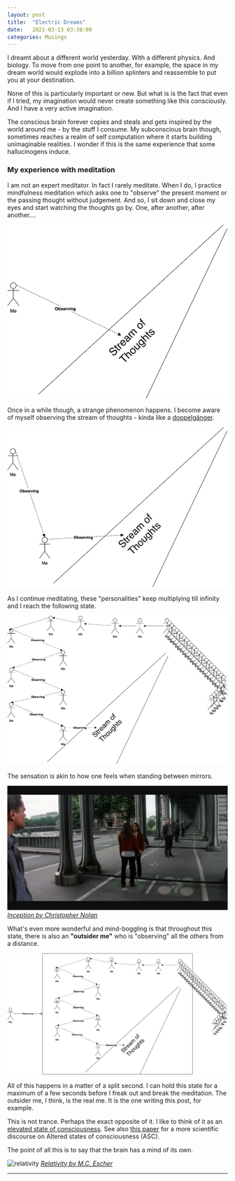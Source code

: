 ```yaml
---
layout: post
title:  "Electric Dreams"
date:   2021-03-13 03:38:00
categories: Musings
---
```


I dreamt about a different world yesterday. With a different physics. And biology. To move from one point to another, for example, the space in my dream world would explode into a billion splinters and reassemble to put you at your destination. 

None of this is particularly important or new. But what is is the fact that even if I tried, my imagination would never create something like this consciously. And I have a very active imagination. 

The conscious brain forever copies and steals and gets inspired by the world around me - by the stuff I consume. My subconscious brain though, sometimes reaches a realm of self computation where it starts building unimaginable realities. I wonder if this is the same experience that some hallucinogens induce.

### My experience with meditation

I am not an expert meditator. In fact I rarely meditate. When I do, I practice mindfulness meditation which asks one to "observe" the present moment or the passing thought without judgement. And so, I sit down and close my eyes and start watching the thoughts go by. One, after another, after another....

![/assets/electric_dreams/med-1.png](/assets/electric_dreams/med-1.png)

Once in a while though, a strange phenomenon happens. I become aware of myself observing the stream of thoughts - kinda like a [doppelgänger](https://en.wikipedia.org/wiki/Doppelg%C3%A4nger).

![/assets/electric_dreams/med-2.png](/assets/electric_dreams/med-2.png)

As I continue meditating, these "personalities" keep multiplying till infinity and I reach the following state.

![/assets/electric_dreams/med-3.png](/assets/electric_dreams/med-3.png)

The sensation is akin to how one feels when standing between mirrors.

![/assets/electric_dreams/inception.jpg](/assets/electric_dreams/inception.jpeg)
_[Inception by Christopher Nolan](https://en.wikipedia.org/wiki/Inception)_

What's even more wonderful and mind-boggling is that throughout this state, there is also an **"outsider me"** who is "observing" all the others from a distance.

![/assets/electric_dreams/med-4.png](/assets/electric_dreams/med-4.png)

All of this happens in a matter of a split second. I can hold this state for a maximum of a few seconds before I freak out and break the meditation. The outsider me, I think, is the real me. It is the one writing this post, for example.

This is not trance. Perhaps the exact opposite of it. I like to think of it as an [elevated state of consciousness](https://en.wikipedia.org/wiki/Altered_state_of_consciousness). See also [this paper](https://www.ncbi.nlm.nih.gov/pmc/articles/PMC2930851/) for a more scientific discourse on Altered states of consciousness (ASC).

The point of all this is to say that the brain has a mind of its own. 

![relativity](https://moa.byu.edu/wp-content/uploads/escher-relativity.jpg)
_[Relativity by M.C. Escher](https://moa.byu.edu/m-c-eschers-relativity/)_

---